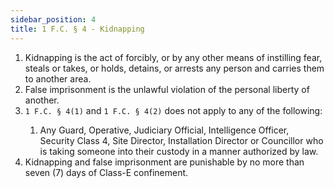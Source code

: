 ```yaml
---
sidebar_position: 4
title: 1 F.C. § 4 - Kidnapping
---
```


<ol>
	<li>Kidnapping is the act of forcibly, or by any other means of instilling fear, steals or takes, or holds, detains, or arrests any person and carries them to another area.</li>
	<li>False imprisonment is the unlawful violation of the personal liberty of another.</li>
	<li><code>1 F.C. § 4(1)</code> and <code>1 F.C. § 4(2)</code> does not apply to any of the following:</li>
	<ol style={{'list-style' : 'lower-alpha'}}>
		<li>Any Guard, Operative, Judiciary Official, Intelligence Officer, Security Class 4, Site Director, Installation Director or Councillor who is taking someone into their custody in a manner authorized by law.</li>
	</ol>
	<li>Kidnapping and false imprisonment are punishable by no more than seven (7) days of Class-E confinement.</li>
</ol>